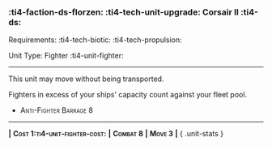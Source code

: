 ### :ti4-faction-ds-florzen: :ti4-tech-unit-upgrade: **Corsair II** :ti4-ds:

Requirements: :ti4-tech-biotic: :ti4-tech-propulsion:

Unit Type: Fighter :ti4-unit-fighter:

---

This unit may move without being transported.

Fighters in excess of your ships' capacity count against your fleet pool.

* <span style="font-variant:small-caps;">Anti-Fighter Barrage 8</span> 

---

__|__ <span style="font-variant:small-caps;white-space: nowrap;">**Cost 1:ti4-unit-fighter-cost:**</span> __|__ <span style="font-variant:small-caps;white-space: nowrap;">**Combat 8**</span> __|__ <span style="font-variant:small-caps;white-space: nowrap;">**Move 3**</span> __|__
{ .unit-stats }